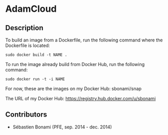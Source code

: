 AdamCloud
=========

## Description
To build an image from a Dockerfile, run the following command where the Dockerfile is located:
```
sudo docker build -t NAME .
```

To run the image already build from Docker Hub, run the following command:
```
sudo docker run -t -i NAME
```

For now, these are the images on my Docker Hub:
sbonami/snap

The URL of my Docker Hub: https://registry.hub.docker.com/u/sbonami

## Contributors
* Sébastien Bonami (PFE, sep. 2014 - dec. 2014)

